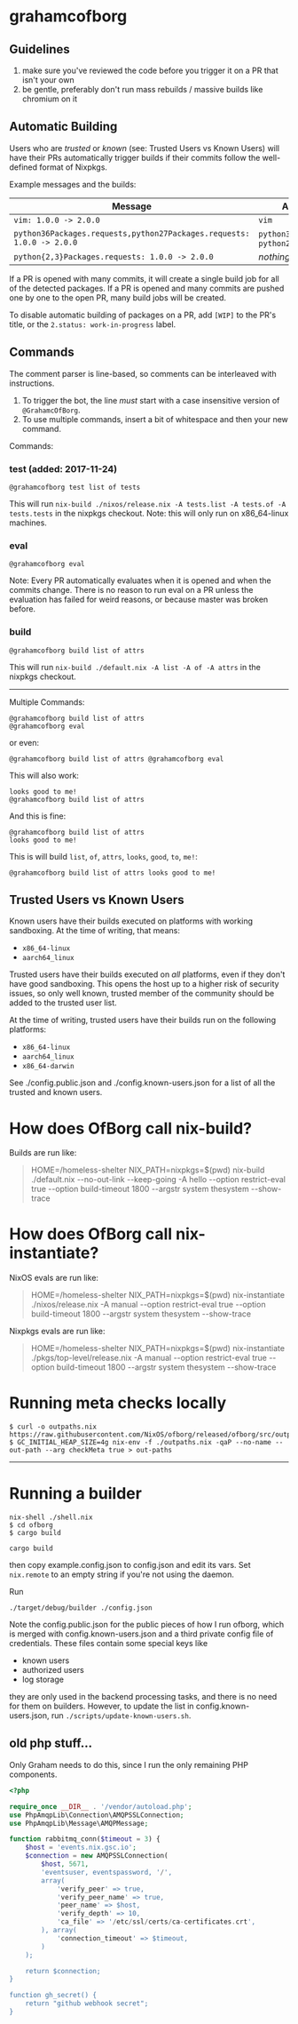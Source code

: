# grahamcofborg

## Guidelines

1. make sure you've reviewed the code before you trigger it on a PR
   that isn't your own
2. be gentle, preferably don't run mass rebuilds / massive builds like
   chromium on it

## Automatic Building

Users who are _trusted_ or _known_ (see: Trusted Users vs Known Users)
will have their PRs automatically trigger builds if their commits
follow the well-defined format of Nixpkgs.

Example messages and the builds:

|Message|Automatic Build|
|-|-|
|`vim: 1.0.0 -> 2.0.0`|`vim`|
|`python36Packages.requests,python27Packages.requests: 1.0.0 -> 2.0.0`|`python36Packages.requests`, `python27Packages.requests`|
|`python{2,3}Packages.requests: 1.0.0 -> 2.0.0`|_nothing_|

If a PR is opened with many commits, it will create a single build job
for all of the detected packages. If a PR is opened and many commits
are pushed one by one to the open PR, many build jobs will be created.

To disable automatic building of packages on a PR, add `[WIP]` to the
PR's title, or the `2.status: work-in-progress` label.

## Commands

The comment parser is line-based, so comments can be interleaved with
instructions.

1. To trigger the bot, the line _must_ start with a case
   insensitive version of `@GrahamcOfBorg`.
2. To use multiple commands, insert a bit of whitespace and then your
   new command.

Commands:

### test (added: 2017-11-24)

```
@grahamcofborg test list of tests
```

This will run `nix-build ./nixos/release.nix -A tests.list -A tests.of -A tests.tests` in
the nixpkgs checkout. Note: this will only run on x86_64-linux machines.

### eval

```
@grahamcofborg eval
```

Note: Every PR automatically evaluates when it is opened and when the
commits change. There is no reason to run eval on a PR unless the
evaluation has failed for weird reasons, or because master was broken
before.

### build

```
@grahamcofborg build list of attrs
```

This will run `nix-build ./default.nix -A list -A of -A attrs` in
the nixpkgs checkout.

---


Multiple Commands:

```
@grahamcofborg build list of attrs
@grahamcofborg eval
```

or even:

```
@grahamcofborg build list of attrs @grahamcofborg eval
```

This will also work:

```
looks good to me!
@grahamcofborg build list of attrs
```

And this is fine:

```
@grahamcofborg build list of attrs
looks good to me!
```

This is will build `list`, `of`, `attrs`, `looks`, `good`, `to`, `me!`:

```
@grahamcofborg build list of attrs looks good to me!
```

## Trusted Users vs Known Users

Known users have their builds executed on platforms with working
sandboxing. At the time of writing, that means:

 - `x86_64-linux`
 - `aarch64_linux`

Trusted users have their builds executed on _all_ platforms, even if
they don't have good sandboxing. This opens the host up to a higher
risk of security issues, so only well known, trusted member of the
community should be added to the trusted user list.

At the time of writing, trusted users have their builds run on the
following platforms:

 - `x86_64-linux`
 - `aarch64_linux`
 - `x86_64-darwin`

See ./config.public.json and ./config.known-users.json for a list of
all the trusted and known users.

# How does OfBorg call nix-build?

Builds are run like:

> HOME=/homeless-shelter NIX_PATH=nixpkgs=$(pwd) nix-build ./default.nix
> --no-out-link --keep-going -A hello
> --option restrict-eval true
> --option build-timeout 1800
> --argstr system thesystem
> --show-trace

# How does OfBorg call nix-instantiate?

NixOS evals are run like:

> HOME=/homeless-shelter NIX_PATH=nixpkgs=$(pwd) nix-instantiate ./nixos/release.nix
> -A manual
> --option restrict-eval true
> --option build-timeout 1800
> --argstr system thesystem
> --show-trace

Nixpkgs evals are run like:

> HOME=/homeless-shelter NIX_PATH=nixpkgs=$(pwd) nix-instantiate ./pkgs/top-level/release.nix
> -A manual
> --option restrict-eval true
> --option build-timeout 1800
> --argstr system thesystem
> --show-trace


# Running meta checks locally

```
$ curl -o outpaths.nix https://raw.githubusercontent.com/NixOS/ofborg/released/ofborg/src/outpaths.nix
$ GC_INITIAL_HEAP_SIZE=4g nix-env -f ./outpaths.nix -qaP --no-name --out-path --arg checkMeta true > out-paths
```

---




# Running a builder

```
nix-shell ./shell.nix
$ cd ofborg
$ cargo build
```

```
cargo build
```

then copy example.config.json to config.json and edit its vars. Set
`nix.remote` to an empty string if you're not using the daemon.

Run

```
./target/debug/builder ./config.json
```


Note the config.public.json for the public pieces of how I run ofborg,
which is merged with config.known-users.json and a third private
config file of credentials. These files contain some special keys like

 - known users
 - authorized users
 - log storage

they are only used in the backend processing tasks, and there is no
need for them on builders. However, to update the list in
config.known-users.json, run `./scripts/update-known-users.sh`.

## old php stuff...

Only Graham needs to do this, since I run the only remaining PHP
components.

```php
<?php

require_once __DIR__ . '/vendor/autoload.php';
use PhpAmqpLib\Connection\AMQPSSLConnection;
use PhpAmqpLib\Message\AMQPMessage;

function rabbitmq_conn($timeout = 3) {
    $host = 'events.nix.gsc.io';
    $connection = new AMQPSSLConnection(
        $host, 5671,
        'eventsuser, eventspassword, '/',
        array(
            'verify_peer' => true,
            'verify_peer_name' => true,
            'peer_name' => $host,
            'verify_depth' => 10,
            'ca_file' => '/etc/ssl/certs/ca-certificates.crt',
        ), array(
            'connection_timeout' => $timeout,
        )
    );

    return $connection;
}

function gh_secret() {
    return "github webhook secret";
}


```

